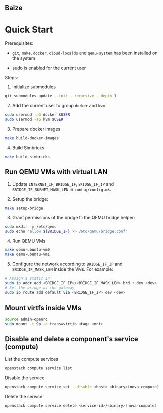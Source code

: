 Baize
-----

Quick Start
===========

Prerequisites:

- `git`, `make`, `docker`, `cloud-localds` and `qemu-system` has been installed on the system

- sudo is enabled for the current user

Steps:

1. Initialize submodules
```bash
git submodules update --init --recursive --depth 1
```

2. Add the current user to group `docker` and `kvm`
```bash
sudo usermod -aG docker $USER
sudo usermod -aG kvm $USER
```

3. Prepare docker images
```bash
make build-docker-images
```

4. Build Simbricks
```bash
make build-simbricks
```

Run QEMU VMs with virtual LAN
--------------------------------

1. Update `INTERNET_IF`, `BRIDGE_IF`, `BRIDGE_IF_IP` and `BRIDGE_IF_SUBNET_MASK_LEN` in `config/config.mk`.

2. Setup the bridge:
```bash
make setup-bridge
```

3. Grant permissions of the bridge to the QEMU bridge helper:
```bash
sudo mkdir -p /etc/qemu
sudo echo "allow ${BRIDGE_IF} >> /etc/qemu/bridge.conf"
```

4. Run QEMU VMs
```bash
make qemu-ubuntu-vm0
make qemu-ubuntu-vm1
```

5. Configure the network according to `BRIDGE_IF_IP` and `BRIDGE_IF_MASK_LEN` inside the VMs. For example:
```bash
# Assign a static IP
sudo ip addr add <BRIDGE_IF_IP>/<BRIDGE_IF_MASK_LEN> brd + dev <dev>
# Set the bridge as the gateway
sudo ip route add default via <BRIDGE_IF_IP> dev <dev>
```

Mount virtfs inside VMs
-----------------------

```bash
source admin-openrc
sudo mount -t 9p -o trans=virtio <tag> <mnt>
```

Disable and delete a component's service (compute)
--------------------------------------------------

List the compute services
```bash
openstack compute service list
```

Disable the service
```bash
openstack compute service set --disable <host> <binary>(nova-compute)
```

Delete the serivce
```bash
openstack compute service delete <service-id>/<binary>(nova-compute)
```
